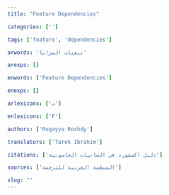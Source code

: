 ```yaml
---
title: "Feature Dependencies"

categories: ['']

tags: ['feature', 'dependencies']

arwords: 'تبعيات المزايا'

arexps: []

enwords: ['Feature Dependencies']

enexps: []

arlexicons: ['ت']

enlexicons: ['F']

authors: ['Ruqayya Roshdy']

translators: ['Tarek Ibrahim']

citations: ['دليل أكسفورد في السانيات الحاسوبية']

sources: ['المنظمة العربية للترجمة']

slug: ""
---
```

